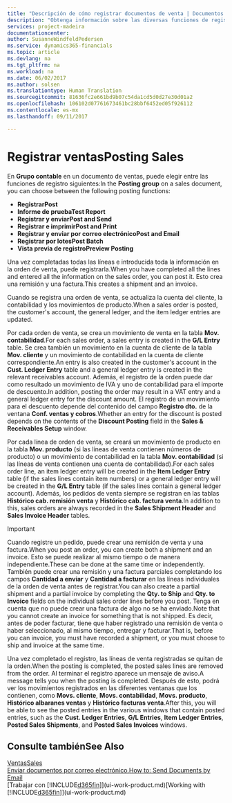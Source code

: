 ```yaml
---
title: "Descripción de cómo registrar documentos de venta | Documentos de Microsoft"
description: "Obtenga información sobre las diversas funciones de registro para registrar documentos de venta."
services: project-madeira
documentationcenter: 
author: SusanneWindfeldPedersen
ms.service: dynamics365-financials
ms.topic: article
ms.devlang: na
ms.tgt_pltfrm: na
ms.workload: na
ms.date: 06/02/2017
ms.author: solsen
ms.translationtype: Human Translation
ms.sourcegitcommit: 81636fc2e661bd9b07c54da1cd5d0d27e30d01a2
ms.openlocfilehash: 106102d07761673461bc28bbf6452ed05f926112
ms.contentlocale: es-mx
ms.lasthandoff: 09/11/2017

---
```

# <a name="posting-sales"></a><span data-ttu-id="727bf-103">Registrar ventas</span><span class="sxs-lookup"><span data-stu-id="727bf-103">Posting Sales</span></span>
<span data-ttu-id="727bf-104">En **Grupo contable** en un documento de ventas, puede elegir entre las funciones de registro siguientes:</span><span class="sxs-lookup"><span data-stu-id="727bf-104">In the **Posting group** on a sales document, you can choose between the following posting functions:</span></span>

* <span data-ttu-id="727bf-105">**Registrar**</span><span class="sxs-lookup"><span data-stu-id="727bf-105">**Post**</span></span>
* <span data-ttu-id="727bf-106">**Informe de prueba**</span><span class="sxs-lookup"><span data-stu-id="727bf-106">**Test Report**</span></span>
* <span data-ttu-id="727bf-107">**Registrar y enviar**</span><span class="sxs-lookup"><span data-stu-id="727bf-107">**Post and Send**</span></span>
* <span data-ttu-id="727bf-108">**Registrar e imprimir**</span><span class="sxs-lookup"><span data-stu-id="727bf-108">**Post and Print**</span></span>
* <span data-ttu-id="727bf-109">**Registrar y enviar por correo electrónico**</span><span class="sxs-lookup"><span data-stu-id="727bf-109">**Post and Email**</span></span>
* <span data-ttu-id="727bf-110">**Registrar por lotes**</span><span class="sxs-lookup"><span data-stu-id="727bf-110">**Post Batch**</span></span>
* <span data-ttu-id="727bf-111">**Vista previa de registro**</span><span class="sxs-lookup"><span data-stu-id="727bf-111">**Preview Posting**</span></span>

<span data-ttu-id="727bf-112">Una vez completadas todas las líneas e introducida toda la información en la orden de venta, puede registrarla.</span><span class="sxs-lookup"><span data-stu-id="727bf-112">When you have completed all the lines and entered all the information on the sales order, you can post it.</span></span> <span data-ttu-id="727bf-113">Esto crea una remisión y una factura.</span><span class="sxs-lookup"><span data-stu-id="727bf-113">This creates a shipment and an invoice.</span></span>

<span data-ttu-id="727bf-114">Cuando se registra una orden de venta, se actualiza la cuenta del cliente, la contabilidad y los movimientos de producto.</span><span class="sxs-lookup"><span data-stu-id="727bf-114">When a sales order is posted, the customer's account, the general ledger, and the item ledger entries are updated.</span></span>

<span data-ttu-id="727bf-115">Por cada orden de venta, se crea un movimiento de venta en la tabla **Mov. contabilidad**.</span><span class="sxs-lookup"><span data-stu-id="727bf-115">For each sales order, a sales entry is created in the **G/L Entry** table.</span></span> <span data-ttu-id="727bf-116">Se crea también un movimiento en la cuenta de cliente de la tabla **Mov. cliente** y un movimiento de contabilidad en la cuenta de cliente correspondiente.</span><span class="sxs-lookup"><span data-stu-id="727bf-116">An entry is also created in the customer's account in the **Cust. Ledger Entry** table and a general ledger entry is created in the relevant receivables account.</span></span> <span data-ttu-id="727bf-117">Además, el registro de la orden puede dar como resultado un movimiento de IVA y uno de contabilidad para el importe de descuento.</span><span class="sxs-lookup"><span data-stu-id="727bf-117">In addition, posting the order may result in a VAT entry and a general ledger entry for the discount amount.</span></span> <span data-ttu-id="727bf-118">El registro de un movimiento para el descuento depende del contenido del campo **Registro dto.** de la ventana **Conf. ventas y cobros**.</span><span class="sxs-lookup"><span data-stu-id="727bf-118">Whether an entry for the discount is posted depends on the contents of the **Discount Posting** field in the **Sales & Receivables Setup** window.</span></span>

<span data-ttu-id="727bf-119">Por cada línea de orden de venta, se creará un movimiento de producto en la tabla **Mov. producto** (si las líneas de venta contienen números de producto) o un movimiento de contabilidad en la tabla **Mov. contabilidad** (si las líneas de venta contienen una cuenta de contabilidad).</span><span class="sxs-lookup"><span data-stu-id="727bf-119">For each sales order line, an item ledger entry will be created in the **Item Ledger Entry** table (if the sales lines contain item numbers) or a general ledger entry will be created in the **G/L Entry** table (if the sales lines contain a general ledger account).</span></span> <span data-ttu-id="727bf-120">Además, los pedidos de venta siempre se registran en las tablas **Histórico cab. remisión venta** y **Histórico cab. factura venta**.</span><span class="sxs-lookup"><span data-stu-id="727bf-120">In addition to this, sales orders are always recorded in the **Sales Shipment Header** and **Sales Invoice Header** tables.</span></span>

> [!IMPORTANT]  
>   <span data-ttu-id="727bf-121">Cuando registre un pedido, puede crear una remisión de venta y una factura.</span><span class="sxs-lookup"><span data-stu-id="727bf-121">When you post an order, you can create both a shipment and an invoice.</span></span> <span data-ttu-id="727bf-122">Esto se puede realizar al mismo tiempo o de manera independiente.</span><span class="sxs-lookup"><span data-stu-id="727bf-122">These can be done at the same time or independently.</span></span> <span data-ttu-id="727bf-123">También puede crear una remisión y una factura parciales completando los campos **Cantidad a enviar** y **Cantidad a facturar** en las líneas individuales de la orden de venta antes de registrar.</span><span class="sxs-lookup"><span data-stu-id="727bf-123">You can also create a partial shipment and a partial invoice by completing the **Qty. to Ship** and **Qty. to Invoice** fields on the individual sales order lines before you post.</span></span> <span data-ttu-id="727bf-124">Tenga en cuenta que no puede crear una factura de algo no se ha enviado.</span><span class="sxs-lookup"><span data-stu-id="727bf-124">Note that you cannot create an invoice for something that is not shipped.</span></span> <span data-ttu-id="727bf-125">Es decir, antes de poder facturar, tiene que haber registrado una remisión de venta o haber seleccionado, al mismo tiempo, entregar y facturar.</span><span class="sxs-lookup"><span data-stu-id="727bf-125">That is, before you can invoice, you must have recorded a shipment, or you must choose to ship and invoice at the same time.</span></span>

<span data-ttu-id="727bf-126">Una vez completado el registro, las líneas de venta registradas se quitan de la orden.</span><span class="sxs-lookup"><span data-stu-id="727bf-126">When the posting is completed, the posted sales lines are removed from the order.</span></span> <span data-ttu-id="727bf-127">Al terminar el registro aparece un mensaje de aviso.</span><span class="sxs-lookup"><span data-stu-id="727bf-127">A message tells you when the posting is completed.</span></span> <span data-ttu-id="727bf-128">Después de esto, podrá ver los movimientos registrados en las diferentes ventanas que los contienen, como **Movs. cliente**, **Movs. contabilidad**, **Movs. producto**, **Histórico albaranes ventas** y **Histórico facturas venta**.</span><span class="sxs-lookup"><span data-stu-id="727bf-128">After this, you will be able to see the posted entries in the various windows that contain posted entries, such as the **Cust. Ledger Entries**, **G/L Entries**, **Item Ledger Entries**, **Posted Sales Shipments**, and **Posted Sales Invoices** windows.</span></span>

## <a name="see-also"></a><span data-ttu-id="727bf-129">Consulte también</span><span class="sxs-lookup"><span data-stu-id="727bf-129">See Also</span></span>
[<span data-ttu-id="727bf-130">Ventas</span><span class="sxs-lookup"><span data-stu-id="727bf-130">Sales</span></span>](sales-manage-sales.md)  
[<span data-ttu-id="727bf-131">Enviar documentos por correo electrónico.</span><span class="sxs-lookup"><span data-stu-id="727bf-131">How to: Send Documents by Email</span></span>](ui-how-send-documents-email.md)  
<span data-ttu-id="727bf-132">[Trabajar con [!INCLUDE[d365fin](includes/d365fin_md.md)]](ui-work-product.md)</span><span class="sxs-lookup"><span data-stu-id="727bf-132">[Working with [!INCLUDE[d365fin](includes/d365fin_md.md)]](ui-work-product.md)</span></span>


